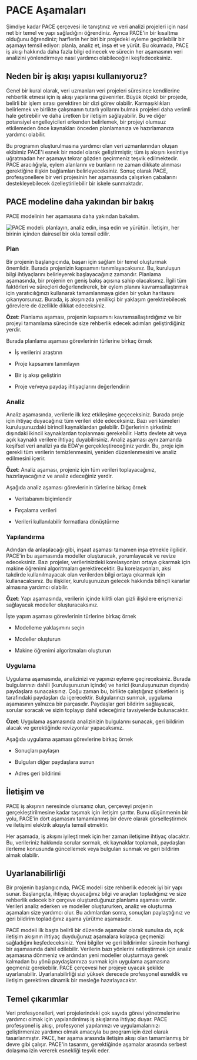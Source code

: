 # PACE Aşamaları

Şimdiye kadar PACE çerçevesi ile tanıştınız ve veri analizi projeleri için nasıl net bir temel ve yapı sağladığını öğrendiniz. Ayrıca PACE'in bir kısaltma olduğunu öğrendiniz; harflerin her biri bir projedeki eyleme geçirilebilir bir aşamayı temsil ediyor: planla, analiz et, inşa et ve yürüt. Bu okumada, PACE iş akışı hakkında daha fazla bilgi edinecek ve sürecin her aşamasının veri analizini yönlendirmeye nasıl yardımcı olabileceğini keşfedeceksiniz.

## Neden bir iş akışı yapısı kullanıyoruz?

Genel bir kural olarak, veri uzmanları veri projeleri süresince kendilerine rehberlik etmesi için iş akışı yapılarına güvenirler. Büyük ölçekli bir projede, belirli bir işlem sırası gerektiren bir dizi görev olabilir. Karmaşıklıkları belirlemek ve birlikte çalışmanın tutarlı yollarını bulmak projeleri daha verimli hale getirebilir ve daha üretken bir iletişim sağlayabilir. Bu ve diğer potansiyel engelleyicileri erkenden belirlemek, bir projeyi olumsuz etkilemeden önce kaynakları önceden planlamanıza ve hazırlamanıza yardımcı olabilir. 

Bu programın oluşturulmasına yardımcı olan veri uzmanlarından oluşan ekibimiz PACE'i esnek bir model olarak geliştirmiştir; tüm iş akışını kesintiye uğratmadan her aşamayı tekrar gözden geçirmeniz teşvik edilmektedir. PACE aracılığıyla, eylem alanlarını ve bunların ne zaman dikkate alınması gerektiğine ilişkin bağlamları belirleyeceksiniz. Sonuç olarak PACE, profesyonellere bir veri projesinin her aşamasında çalışırken çabalarını destekleyebilecek özelleştirilebilir bir iskele sunmaktadır.

## PACE modeline daha yakından bir bakış

PACE modelinin her aşamasına daha yakından bakalım.

![PACE modeli: planlayın, analiz edin, inşa edin ve yürütün. İletişim, her birinin içinden dairesel bir okla temsil edilir.](https://d3c33hcgiwev3.cloudfront.net/imageAssetProxy.v1/x8PORxRWQIGwQ-aNdgPl-g_7853d685bdea44489c0039b91597c4f1_PACE-workflow.png?expiry=1754870400000&hmac=uAyaUv8LPxrT-qQ1182vbeOeghTEDZfAj3H7t2Rrcj0)

### **Plan**

Bir projenin başlangıcında, başarı için sağlam bir temel oluşturmak önemlidir. Burada projenizin kapsamını tanımlayacaksınız. Bu, kuruluşun bilgi ihtiyaçlarını belirleyerek başlayacağınız zamandır. Planlama aşamasında, bir projenin en geniş bakış açısına sahip olacaksınız. İlgili tüm faktörleri ve süreçleri değerlendirerek, bir eylem planını kavramsallaştırmak için yaratıcılığınızı kullanarak tamamlanmaya giden bir yolun haritasını çıkarıyorsunuz. Burada, iş akışınızda yenilikçi bir yaklaşım gerektirebilecek görevlere de özellikle dikkat edeceksiniz.

**Özet**: Planlama aşaması, projenin kapsamını kavramsallaştırdığınız ve bir projeyi tamamlama sürecinde size rehberlik edecek adımları geliştirdiğiniz yerdir.

Burada planlama aşaması görevlerinin türlerine birkaç örnek

-   İş verilerini araştırın
    
-   Proje kapsamını tanımlayın
    
-   Bir iş akışı geliştirin
    
-   Proje ve/veya paydaş ihtiyaçlarını değerlendirin
    

### **Analiz**

Analiz aşamasında, verilerle ilk kez etkileşime geçeceksiniz. Burada proje için ihtiyaç duyacağınız tüm verileri elde edeceksiniz. Bazı veri kümeleri kuruluşunuzdaki birincil kaynaklardan gelebilir. Diğerlerinin şirketiniz dışındaki ikincil kaynaklardan toplanması gerekebilir. Hatta devlete ait veya açık kaynaklı verilere ihtiyaç duyabilirsiniz. Analiz aşaması aynı zamanda keşifsel veri analizi ya da EDA'yı gerçekleştireceğiniz yerdir. Bu, proje için gerekli tüm verilerin temizlenmesini, yeniden düzenlenmesini ve analiz edilmesini içerir.

**Özet**: Analiz aşaması, projeniz için tüm verileri toplayacağınız, hazırlayacağınız ve analiz edeceğiniz yerdir.

Aşağıda analiz aşaması görevlerinin türlerine birkaç örnek

-   Veritabanını biçimlendir
    
-   Fırçalama verileri
    
-   Verileri kullanılabilir formatlara dönüştürme
    

### **Yapılandırma**

Adından da anlaşılacağı gibi, inşaat aşaması tamamen inşa etmekle ilgilidir. PACE'in bu aşamasında modeller oluşturacak, yorumlayacak ve revize edeceksiniz. Bazı projeler, verilerinizdeki korelasyonları ortaya çıkarmak için makine öğrenimi algoritmaları gerektirecektir. Bu korelasyonları, aksi takdirde kullanılmayacak olan verilerden bilgi ortaya çıkarmak için kullanacaksınız. Bu ilişkiler, kuruluşunuzun gelecek hakkında bilinçli kararlar almasına yardımcı olabilir.

**Özet**: Yapı aşamasında, verilerin içinde kilitli olan gizli ilişkilere erişmenizi sağlayacak modeller oluşturacaksınız.

İşte yapım aşaması görevlerinin türlerine birkaç örnek

-   Modelleme yaklaşımını seçin
    
-   Modeller oluşturun
    
-   Makine öğrenimi algoritmaları oluşturun
    

### **Uygulama**

Uygulama aşamasında, analizinizi ve yapınızı eyleme geçireceksiniz. Burada bulgularınızı dahili (kuruluşunuzun içinde) ve harici (kuruluşunuzun dışında) paydaşlara sunacaksınız. Çoğu zaman bu, birlikte çalıştığınız şirketlerin iş tarafındaki paydaşları da içerecektir. Bulgularınızı sunmak, uygulama aşamasının yalnızca bir parçasıdır. Paydaşlar geri bildirim sağlayacak, sorular soracak ve sizin toplayıp dahil edeceğiniz tavsiyelerde bulunacaktır.

**Özet**: Uygulama aşamasında analizinizin bulgularını sunacak, geri bildirim alacak ve gerektiğinde revizyonlar yapacaksınız.

Aşağıda uygulama aşaması görevlerine birkaç örnek

-   Sonuçları paylaşın
    
-   Bulguları diğer paydaşlara sunun
    
-   Adres geri bildirimi
    

## İletişim ve

PACE iş akışının neresinde olursanız olun, çerçeveyi projenin gerçekleştirilmesine kadar taşımak için iletişim şarttır. Bunu düşünmenin bir yolu, PACE'in dört aşamasını tamamlanmış bir devre olarak görselleştirmek ve iletişimi elektrik akışıyla temsil etmektir. 

Her aşamada, iş akışını iyileştirmek için her zaman iletişime ihtiyaç olacaktır. Bu, verileriniz hakkında sorular sormak, ek kaynaklar toplamak, paydaşları ilerleme konusunda güncellemek veya bulguları sunmak ve geri bildirim almak olabilir. 

## Uyarlanabilirliği

Bir projenin başlangıcında, PACE modeli size rehberlik edecek iyi bir yapı sunar. Başlangıçta, ihtiyaç duyacağınız bilgi ve araçları topladığınız ve size rehberlik edecek bir çerçeve oluşturduğunuz planlama aşaması vardır. Verileri analiz ederken ve modeller oluştururken, analiz ve oluşturma aşamaları size yardımcı olur. Bu adımlardan sonra, sonuçları paylaştığınız ve geri bildirim topladığınız aşama yürütme aşamasıdır.

PACE modeli ilk başta belirli bir düzende aşamalar olarak sunulsa da, açık iletişim akışının ihtiyaç duyduğunuz aşamalara kolayca geçmenizi sağladığını keşfedeceksiniz. Yeni bilgiler ve geri bildirimler sürecin herhangi bir aşamasında dahil edilebilir. Verilerin bazı yönlerini netleştirmek için analiz aşamasına dönmeniz ve ardından yeni modeller oluşturmaya gerek kalmadan bu yönü paydaşlarınıza sunmak için uygulama aşamasına geçmeniz gerekebilir. PACE çerçevesi her projeye uyacak şekilde uyarlanabilir. Uyarlanabilirliği sizi yüksek derecede profesyonel esneklik ve iletişim gerektiren dinamik bir mesleğe hazırlayacaktır.

## Temel çıkarımlar

Veri profesyonelleri, veri projelerindeki çok sayıda görevi yönetmelerine yardımcı olmak için yapılandırılmış iş akışlarına ihtiyaç duyar. PACE profesyonel iş akışı, profesyonel yapılarınızı ve uygulamalarınızı geliştirmenize yardımcı olmak amacıyla bu program için özel olarak tasarlanmıştır. PACE, her aşama arasında iletişim akışı olan tamamlanmış bir devre gibi çalışır. PACE'in tasarımı, gerektiğinde aşamalar arasında serbest dolaşıma izin vererek esnekliği teşvik eder.